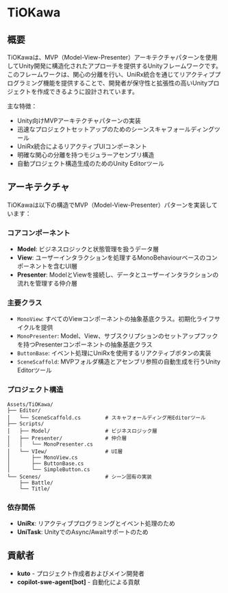 # TiOKawa

## 概要

TiOKawaは、MVP（Model-View-Presenter）アーキテクチャパターンを使用してUnity開発に構造化されたアプローチを提供するUnityフレームワークです。このフレームワークは、関心の分離を行い、UniRx統合を通じてリアクティブプログラミング機能を提供することで、開発者が保守性と拡張性の高いUnityプロジェクトを作成できるように設計されています。

主な特徴：
- Unity向けMVPアーキテクチャパターンの実装
- 迅速なプロジェクトセットアップのためのシーンスキャフォールディングツール
- UniRx統合によるリアクティブUIコンポーネント
- 明確な関心の分離を持つモジュラーアセンブリ構造
- 自動プロジェクト構造生成のためのUnity Editorツール

## アーキテクチャ

TiOKawaは以下の構造でMVP（Model-View-Presenter）パターンを実装しています：

### コアコンポーネント

- **Model**: ビジネスロジックと状態管理を扱うデータ層
- **View**: ユーザーインタラクションを処理するMonoBehaviourベースのコンポーネントを含むUI層
- **Presenter**: ModelとViewを接続し、データとユーザーインタラクションの流れを管理する仲介層

### 主要クラス

- `MonoView`: すべてのViewコンポーネントの抽象基底クラス。初期化ライフサイクルを提供
- `MonoPresenter`: Model、View、サブスクリプションのセットアップフックを持つPresenterコンポーネントの抽象基底クラス
- `ButtonBase`: イベント処理にUniRxを使用するリアクティブボタンの実装
- `SceneScaffold`: MVPフォルダ構造とアセンブリ参照の自動生成を行うUnity Editorツール

### プロジェクト構造

```
Assets/TiOKawa/
├── Editor/
│   └── SceneScaffold.cs        # スキャフォールディング用Editorツール
├── Scripts/
│   ├── Model/                  # ビジネスロジック層
│   ├── Presenter/              # 仲介層
│   │   └── MonoPresenter.cs
│   └── VIew/                   # UI層
│       ├── MonoView.cs
│       ├── ButtonBase.cs
│       └── SimpleButton.cs
└── Scenes/                     # シーン固有の実装
    ├── Battle/
    └── Title/
```

### 依存関係

- **UniRx**: リアクティブプログラミングとイベント処理のため
- **UniTask**: UnityでのAsync/Awaitサポートのため

## 貢献者

- **kuto** - プロジェクト作成者およびメイン開発者
- **copilot-swe-agent[bot]** - 自動化による貢献
